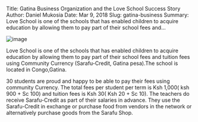 Title: Gatina Business Organization and the Love School Success Story
Author: Daniel Mukosia
Date: Mar 9, 2018
Slug: gatina-business
Summary: Love School is one of the schools that has enabled children to
acquire education by allowing them to pay part of their school fees
and...

![image](images/blog/gatina-business1.webp)

Love School is one of the schools that has enabled children to acquire
education by allowing them to pay part of their school fees and tuition
fees using Community Currency (Sarafu-Credit, Gatina pesa).The school is
located in Congo,Gatina.

30 students are proud and happy to be able to pay their fees using
community Currency. The total fees per student per term is Ksh 1,000(
ksh 900 + Sc 100) and tuition fees is Ksh 30( Ksh 20 + Sc 10). The
teachers do receive Sarafu-Credit as part of their salaries in advance.
They use the Sarafu-Credit in exchange or purchase food from vendors in
the network or alternatively purchase goods from the Sarafu Shop.
